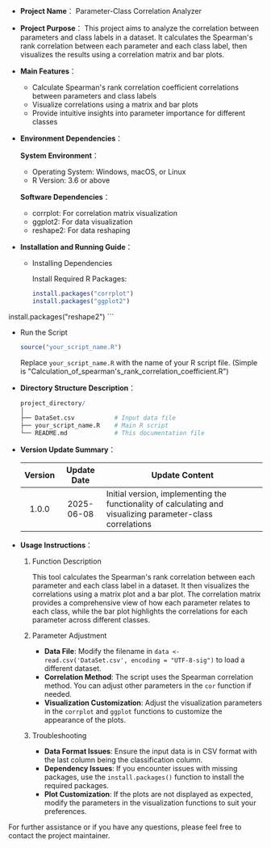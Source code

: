 - **Project Name**： Parameter-Class Correlation Analyzer

- **Project Purpose**： This project aims to analyze the correlation between parameters and class labels in a dataset. It calculates the Spearman's rank correlation between each parameter and each class label, then visualizes the results using a correlation matrix and bar plots.

- **Main Features**：

  - Calculate Spearman's rank correlation coefficient correlations between parameters and class labels
  - Visualize correlations using a matrix and bar plots
  - Provide intuitive insights into parameter importance for different classes
  
- **Environment Dependencies**：

  **System Environment**：

  - Operating System: Windows, macOS, or Linux
  - R Version: 3.6 or above

  **Software Dependencies**：

  - corrplot: For correlation matrix visualization
  - ggplot2: For data visualization
  - reshape2: For data reshaping
  
- **Installation and Running Guide**：

  - Installing Dependencies

    Install Required R Packages:

    ```R
    install.packages("corrplot")
    install.packages("ggplot2")
install.packages("reshape2")
    ```

  - Run the Script
  
    ```R
    source("your_script_name.R")
    ```
  
    Replace `your_script_name.R` with the name of your R script file. (Simple is "Calculation_of_spearman's_rank_correlation_coefficient.R")

- **Directory Structure Description**：

  ```R
  project_directory/
  │
  ├── DataSet.csv           # Input data file
  ├── your_script_name.R    # Main R script
  └── README.md             # This documentation file
  ```

- **Version Update Summary**：

  | Version | Update Date | Update Content                                               |
  | :-----: | :---------: | ------------------------------------------------------------ |
  |  1.0.0  | 2025-06-08  | Initial version, implementing the functionality of calculating and visualizing parameter-class correlations |

- **Usage Instructions**：

  1. Function Description

     This tool calculates the Spearman's rank correlation between each parameter and each class label in a dataset. It then visualizes the correlations using a matrix plot and a bar plot. The correlation matrix provides a comprehensive view of how each parameter relates to each class, while the bar plot highlights the correlations for each parameter across different classes.

  2. Parameter Adjustment

     - **Data File**: Modify the filename in `data <- read.csv('DataSet.csv', encoding = "UTF-8-sig")` to load a different dataset.
     - **Correlation Method**: The script uses the Spearman correlation method. You can adjust other parameters in the `cor` function if needed.
     - **Visualization Customization**: Adjust the visualization parameters in the `corrplot` and `ggplot` functions to customize the appearance of the plots.

  3. Troubleshooting

     - **Data Format Issues**: Ensure the input data is in CSV format with the last column being the classification column.
     - **Dependency Issues**: If you encounter issues with missing packages, use the `install.packages()` function to install the required packages.
     - **Plot Customization**: If the plots are not displayed as expected, modify the parameters in the visualization functions to suit your preferences.

  

For further assistance or if you have any questions, please feel free to contact the project maintainer.